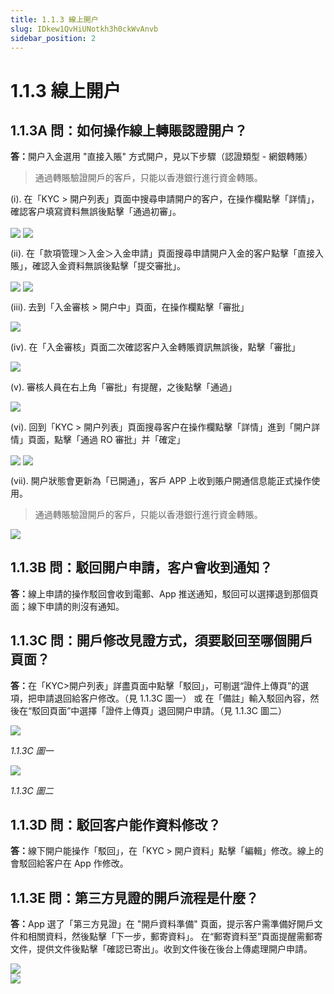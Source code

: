 ```yaml
---
title: 1.1.3 線上開户
slug: IDkew1QvHiUNotkh3h0ckWvAnvb
sidebar_position: 2
---
```



# 1.1.3 線上開户

## 1.1.3A 問：如何操作線上轉賬認證開户？

<b>答：</b>開户入金選用 "直接入賬" 方式開户，見以下步驟（認證類型 - 網銀轉賬）

> 通過轉賬驗證開戶的客戶，只能以香港銀行進行資金轉賬。

(i). 在「KYC &gt; 開户列表」頁面中搜尋申請開户的客户，在操作欄點擊「詳情」，確認客户填寫資料無誤後點擊「通過初審」。

<img src="/assets/RKhEbHEG2oweTGx0kqnceFA2noe.png" src-width="2638" src-height="683" align="center"/>

<img src="/assets/ZPpBb2IchooW8CxmGf6cowLXntf.png" src-width="2617" src-height="1439" align="center"/>

(ii). 在「款項管理＞入金＞入金申請」頁面搜尋申請開户入金的客户點擊「直接入賬」，確認入金資料無誤後點擊「提交審批」。

<img src="/assets/I16Hb4xrXoqUNFxMR9LcW4SenY9.png" src-width="2534" src-height="1113" align="center"/>

<img src="/assets/BuSGbwyu8oa1x1xYdducC7hcnib.png" src-width="2406" src-height="1383" align="center"/>

(iii). 去到「入金審核 &gt; 開户中」頁面，在操作欄點擊「審批」

<img src="/assets/Od6fb0oEaoNll5xPx0WcN3UQn5A.png" src-width="2559" src-height="1167" align="center"/>

(iv). 在「入金審核」頁面二次確認客户入金轉賬資訊無誤後，點擊「審批」

<img src="/assets/NDfvboZ5woAWkTxKvnBcewebnkh.png" src-width="1530" src-height="1060" align="center"/>

(v). 審核人員在右上角「審批」有提醒，之後點擊「通過」

<img src="/assets/XbT1bAOLVozA3TxYqdwc2c5pnMd.png" src-width="2567" src-height="1380" align="center"/>

(vi). 回到「KYC &gt; 開户列表」頁面搜尋客户在操作欄點擊「詳情」進到「開户詳情」頁面，點擊「通過 RO 審批」并「確定」

<img src="/assets/H5yXbS6Pao6xwFx5VAxc1xR6nBS.png" src-width="2531" src-height="1404" align="center"/>

<img src="/assets/UkS7b7suHop7ADxv2frcYIHznxh.png" src-width="2523" src-height="1395" align="center"/>

(vii). 開户狀態會更新為「已開通」，客戶 APP 上收到賬户開通信息能正式操作使用。

> 通過轉賬驗證開戶的客戶，只能以香港銀行進行資金轉賬。

<img src="/assets/RUnWb2pqVoyIRIxZcxfcG2fSnse.png" src-width="2586" src-height="810" align="center"/>

## 1.1.3B 問：駁回開户申請，客户會收到通知？

<b>答：</b>線上申請的操作駁回會收到電郵、App 推送通知，駁回可以選擇退到那個頁面；線下申請的則沒有通知。

## 1.1.3C 問：開戶修改見證方式，須要駁回至哪個開戶頁面？

<b>答：</b>在「KYC&gt;開户列表」詳盡頁面中點擊「駁回」，可剔選“證件上傳頁”的選項，把申請退回給客户修改。（見 1.1.3C 圖一）
或 在「備註」輸入駁回內容，然後在“駁回頁面”中選擇「證件上傳頁」退回開户申請。（見 1.1.3C 圖二）

<img src="/assets/RqR3bMyNJo0JYcxAgEfc0IFznaf.png" src-width="2718" src-height="1364" align="center"/>

<em>1.1.3C 圖一</em>

<img src="/assets/VuHjbNdGAoVIO8xHMz6cYGz7nPh.png" src-width="2722" src-height="1370" align="center"/>

<em>1.1.3C 圖二</em>

## 1.1.3D 問：駁回客户能作資料修改？

<b>答：</b>線下開户能操作「駁回」，在「KYC &gt; 開户資料」點擊「編輯」修改。線上的會駁回給客户在 App 作修改。

## 1.1.3E 問：第三方見證的開戶流程是什麼？

<b>答：</b>App 選了「第三方見證」在 "開戶資料準備" 頁面，提示客户需準備好開戶文件和相關資料，然後點擊「下一步，郵寄資料」。
在“郵寄資料至”頁面提醒需郵寄文件，提供文件後點擊「確認已寄出」。收到文件後在後台上傳處理開户申請。

<div class="flex gap-3 columns-2" column-size="2">
<div class="w-[45%]" width-ratio="45">
<img src="/assets/NO7ybiuakooYCOxOgsocRmFmn4f.png" src-width="448" src-height="1432" align="center"/>
</div>
<div class="w-[54%]" width-ratio="54">
<img src="/assets/MxqvblZedoIFCRxIxVAcFlW7nbT.png" src-width="532" src-height="1416" align="center"/>
</div>
</div>

